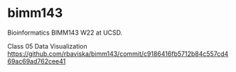 # bimm143
Bioinformatics BIMM143 W22 at UCSD.

Class 05 Data Visualization https://github.com/rbaviska/bimm143/commit/c9186416fb5712b84c557cd469ac69ad762cee41
